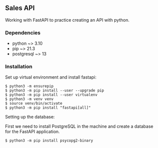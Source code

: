 ## Sales API

Working with FastAPI to practice creating an API with python.

### Dependencies

- python ~> 3.10
- pip ~> 21.3
- postgresql ~> 13

### Installation

Set up virtual environment and install fastapi:

```
$ python3 -m ensurepip
$ python3 -m pip install --user --upgrade pip
$ python3 -m pip install --user virtualenv
$ python3 -m venv venv
$ source venv/bin/activate
$ python3 -m pip install "fastapi[all]"
```


Setting up the database:

First we need to install PostgreSQL in the machine and create a database for the FastAPI application.
```
$ python3 -m pip install psycopg2-binary  
```